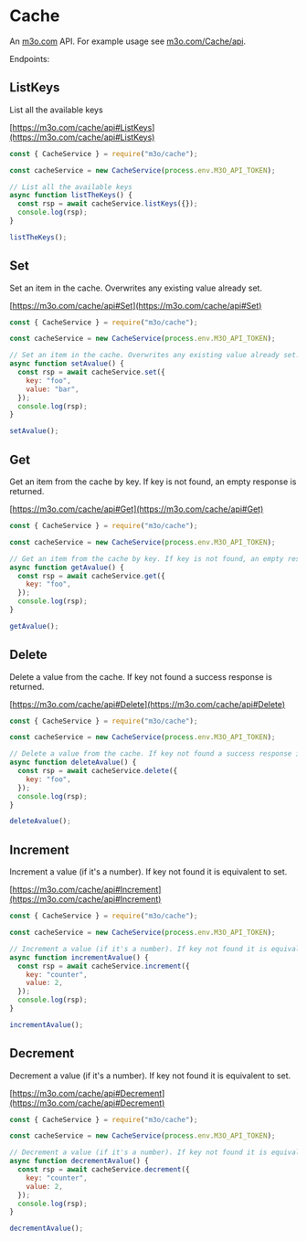 # Cache

An [m3o.com](https://m3o.com) API. For example usage see [m3o.com/Cache/api](https://m3o.com/Cache/api).

Endpoints:

## ListKeys

List all the available keys

[https://m3o.com/cache/api#ListKeys](https://m3o.com/cache/api#ListKeys)

```js
const { CacheService } = require("m3o/cache");

const cacheService = new CacheService(process.env.M3O_API_TOKEN);

// List all the available keys
async function listTheKeys() {
  const rsp = await cacheService.listKeys({});
  console.log(rsp);
}

listTheKeys();
```

## Set

Set an item in the cache. Overwrites any existing value already set.

[https://m3o.com/cache/api#Set](https://m3o.com/cache/api#Set)

```js
const { CacheService } = require("m3o/cache");

const cacheService = new CacheService(process.env.M3O_API_TOKEN);

// Set an item in the cache. Overwrites any existing value already set.
async function setAvalue() {
  const rsp = await cacheService.set({
    key: "foo",
    value: "bar",
  });
  console.log(rsp);
}

setAvalue();
```

## Get

Get an item from the cache by key. If key is not found, an empty response is returned.

[https://m3o.com/cache/api#Get](https://m3o.com/cache/api#Get)

```js
const { CacheService } = require("m3o/cache");

const cacheService = new CacheService(process.env.M3O_API_TOKEN);

// Get an item from the cache by key. If key is not found, an empty response is returned.
async function getAvalue() {
  const rsp = await cacheService.get({
    key: "foo",
  });
  console.log(rsp);
}

getAvalue();
```

## Delete

Delete a value from the cache. If key not found a success response is returned.

[https://m3o.com/cache/api#Delete](https://m3o.com/cache/api#Delete)

```js
const { CacheService } = require("m3o/cache");

const cacheService = new CacheService(process.env.M3O_API_TOKEN);

// Delete a value from the cache. If key not found a success response is returned.
async function deleteAvalue() {
  const rsp = await cacheService.delete({
    key: "foo",
  });
  console.log(rsp);
}

deleteAvalue();
```

## Increment

Increment a value (if it's a number). If key not found it is equivalent to set.

[https://m3o.com/cache/api#Increment](https://m3o.com/cache/api#Increment)

```js
const { CacheService } = require("m3o/cache");

const cacheService = new CacheService(process.env.M3O_API_TOKEN);

// Increment a value (if it's a number). If key not found it is equivalent to set.
async function incrementAvalue() {
  const rsp = await cacheService.increment({
    key: "counter",
    value: 2,
  });
  console.log(rsp);
}

incrementAvalue();
```

## Decrement

Decrement a value (if it's a number). If key not found it is equivalent to set.

[https://m3o.com/cache/api#Decrement](https://m3o.com/cache/api#Decrement)

```js
const { CacheService } = require("m3o/cache");

const cacheService = new CacheService(process.env.M3O_API_TOKEN);

// Decrement a value (if it's a number). If key not found it is equivalent to set.
async function decrementAvalue() {
  const rsp = await cacheService.decrement({
    key: "counter",
    value: 2,
  });
  console.log(rsp);
}

decrementAvalue();
```
